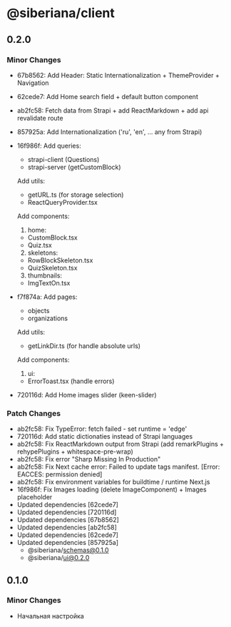# @siberiana/client

## 0.2.0

### Minor Changes

- 67b8562: Add Header: Static Internationalization + ThemeProvider + Navigation
- 62cede7: Add Home search field + default button component
- ab2fc58: Fetch data from Strapi + add ReactMarkdown + add api revalidate route
- 857925a: Add Internationalization ('ru', 'en', ... any from Strapi)
- 16f986f: Add queries:

  - strapi-client (Questions)
  - strapi-server (getCustomBlock)

  Add utils:

  - getURL.ts (for storage selection)
  - ReactQueryProvider.tsx

  Add components:

  1. home:

  - CustomBlock.tsx
  - Quiz.tsx

  2. skeletons:

  - RowBlockSkeleton.tsx
  - QuizSkeleton.tsx

  3. thumbnails:

  - ImgTextOn.tsx

- f7f874a: Add pages:

  - objects
  - organizations

  Add utils:

  - getLinkDir.ts (for handle absolute urls)

  Add components:

  1. ui:

  - ErrorToast.tsx (handle errors)

- 720116d: Add Home images slider (keen-slider)

### Patch Changes

- ab2fc58: Fix TypeError: fetch failed - set runtime = 'edge'
- 720116d: Add static dictionaties instead of Strapi languages
- ab2fc58: Fix ReactMarkdown output from Strapi (add remarkPlugins +
  rehypePlugins + whitespace-pre-wrap)
- ab2fc58: Fix error "Sharp Missing In Production"
- ab2fc58: Fix Next cache error: Failed to update tags manifest. [Error: EACCES:
  permission denied]
- ab2fc58: Fix environment variables for buildtime / runtime Next.js
- 16f986f: Fix Images loading (delete ImageComponent) + Images placeholder
- Updated dependencies [62cede7]
- Updated dependencies [720116d]
- Updated dependencies [67b8562]
- Updated dependencies [ab2fc58]
- Updated dependencies [62cede7]
- Updated dependencies [857925a]
  - @siberiana/schemas@0.1.0
  - @siberiana/ui@0.2.0

## 0.1.0

### Minor Changes

- Начальная настройка
